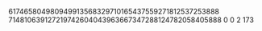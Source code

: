 617465804980949913568329710165437559271812537253888
714810639127219742604043963667347288124782058405888
0
0
2
173
